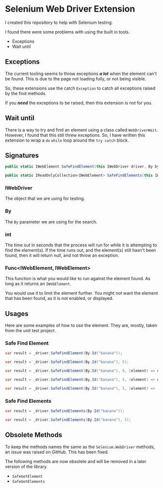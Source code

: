 # Selenium Web Driver Extension

I created this repository to help with Selenium testing.  

I found there were some problems with using the built in tools.

* Exceptions
* Wait until

## Exceptions

The current tooling seems to throw exceptions ***a lot*** when the element can't be found.  This is due to the page not loading fully, or not being visible.

So, these extensions use the catch ```Exception``` to catch all exceptions raised by the find methods.

If you ***need*** the exceptions to be raised, then this extension is not for you.

## Wait until

There is a way to try and find an element using a class called ```WebDriverWait```.  However, I found that this still threw exceptions.  So, I have written this extension to wrap a ``do`` ```while``` loop around the ```try catch``` block.

## Signatures

```csharp
public static IWebElement SafeFindElement(this IWebDriver driver, By by, int timeOutInSeconds = 0, Func<IWebElement, IWebElement> elementCheckFunc = null)
```

```csharp
public static IReadOnlyCollection<IWebElement> SafeFindElements(this IWebDriver driver, By by, int timeOutInSeconds = 0)
```

### IWebDriver

The object that we are using for testing.

### By

The ```By``` parameter we are using for the search.

### int

The time out in seconds that the process will run for while it is attempting to find the element(s).  If the time runs out, and the element(s) still hasn't been found, then it will return null, and not throw an exception.

### Func<IWebElement, IWebElement>

This function is what you would like to run against the element found.  As long as it returns an ```IWebElement```.

You would use it to limit the element further.  You might not want the element that has been found, as it is not enabled, or displayed.

## Usages

Here are some examples of how to use the element.  They are, mostly, taken from the unit test project.

### Safe Find Element

```csharp
var result = _driver.SafeFindElement(By.Id("banana"));
```

```csharp
var result = _driver.SafeFindElement(By.Id("banana"), 5);
```

```csharp
var result = _driver.SafeFindElement(By.Id("banana"), 0, (element) => element.Displayed ? element : null);
```

```csharp
var result = _driver.SafeFindElement(By.Id("banana"), 5, (element) => element.Displayed ? element : null);
```

```csharp
var result = _driver.SafeFindElement(By.Id("banana"), 5, (element) => (element.Displayed && element.Enabled) ? element : null);
```

### Safe Find Elements

```csharp
var result = _driver.SafeFindElements(By.Id("banana"));
```

```csharp
var result = _driver.SafeFindElements(By.Id("banana"), 5);
```

## Obsolete Methods

To keep the methods names the same as the `Selenium.WebDriver` methods, an issue was raised on GitHub.  This has been fixed.

The following methods are now obsolete and will be removed in a later version of the library.

* `SafeGetElement`
* `SafeGetElements`
